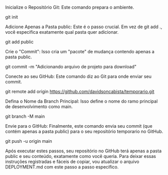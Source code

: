Inicialize o Repositório Git: Este comando prepara o ambiente.

git init

Adicione Apenas a Pasta public: Este é o passo crucial. Em vez de git add ., você especifica exatamente qual pasta quer adicionar.

git add public

Crie o "Commit": Isso cria um "pacote" de mudança contendo apenas a pasta public.

git commit -m "Adicionando arquivo de projeto para download"

Conecte ao seu GitHub: Este comando diz ao Git para onde enviar seu commit.

git remote add origin https://github.com/davidsoncabista/temporario.git

Defina o Nome da Branch Principal: Isso define o nome do ramo principal de desenvolvimento como main.

git branch -M main

Envie para o GitHub: Finalmente, este comando envia seu commit (que contém apenas a pasta public) para o seu repositório temporario no GitHub.

git push -u origin main

Após executar estes passos, seu repositório no GitHub terá apenas a pasta public e seu conteúdo, exatamente como você queria. Para deixar essas instruções registradas e fáceis de copiar, vou atualizar o arquivo DEPLOYMENT.md com este passo a passo específico.